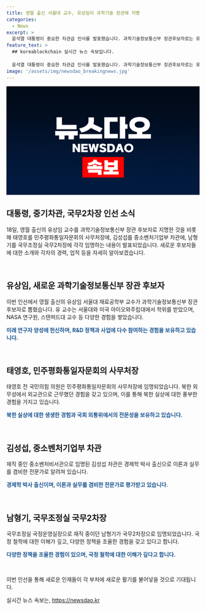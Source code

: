 ```yaml
---
title: 영월 출신 서울대 교수, 유상임이 과학기술 장관에 지명
categories:
  - News
excerpt: >
  윤석열 대통령이 중요한 차관급 인사를 발표했습니다. 과학기술정보통신부 장관후보자로는 유상임 서울대 교수가 지명됐고, 민주평화통일자문회의 사무처장에는 태영호 전 국민의힘 의원, 중소벤처기업부 차관에는 김성섭 대통령실 중소벤처비서관, 국무조정실 국무2차장에는 남형기 국무조정실 국정운영실장이 각각 임명됐습니다. 신임 장관 후보의 출신과 경력이 돋보이며, 유상임 교수의 제안은 주목받을 것으로 보입니다.
feature_text: >
  ## koreablockchain 실시간 뉴스 속보입니다.

  윤석열 대통령이 중요한 차관급 인사를 발표했습니다. 과학기술정보통신부 장관후보자로는 유상임 서울대 교수가 지명됐고, 민주평화통일자문회의 사무처장에는 태영호 전 국민의힘 의원, 중소벤처기업부 차관에는 김성섭 대통령실 중소벤처비서관, 국무조정실 국무2차장에는 남형기 국무조정실 국정운영실장이 각각 임명됐습니다. 신임 장관 후보의 출신과 경력이 돋보이며, 유상임 교수의 제안은 주목받을 것으로 보입니다.
image: '/assets/img/newsdao_breakingnews.jpg'
---
```


<p><img src="/assets/img/newsdao_breakingnews.jpg" alt="koreablockchain 속보" /></p>

<h2>대통령, 중기차관, 국무2차장 인선 소식</h2>

<p>18일, 영월 출신의 유상임 교수를 과학기술정보통신부 장관 후보자로 지명한 것을 비롯해 태영호를 민주평화통일자문회의 사무처장에, 김성섭를 중소벤처기업부 차관에, 남형기를 국무조정실 국무2차장에 각각 임명하는 내용이 발표되었습니다. 새로운 후보자들에 대한 소개와 각자의 경력, 업적 등을 자세히 알아보겠습니다.</p>

<p data-ke-size="size16">&nbsp;</p>

<h2>유상임, 새로운 과학기술정보통신부 장관 후보자</h2>

<p>이번 인선에서 영월 출신의 유상임 서울대 재료공학부 교수가 과학기술정보통신부 장관 후보자로 뽑혔습니다. 유 교수는 서울대와 미국 아이오와주립대에서 학위를 받았으며, NASA 연구원, 스탠퍼드대 교수 등 다양한 경험을 쌓았습니다.</p>

<p><b><span style="color: #1a5490;">미래 연구자 양성에 헌신하며, R&amp;D 정책과 사업에 다수 참여하는 경험을 보유하고 있습니다.</span></b></p>

<p data-ke-size="size16">&nbsp;</p>

<h2>태영호, 민주평화통일자문회의 사무처장</h2>

<p>태영호 전 국민의힘 의원은 민주평화통일자문회의 사무처장에 임명되었습니다. 북한 외무성에서 외교관으로 근무했던 경험을 갖고 있으며, 이를 통해 북한 실상에 대한 풍부한 경험을 가지고 있습니다.</p>

<p><b><span style="color: #1a5490;">북한 실상에 대한 생생한 경험과 국회 외통위에서의 전문성을 보유하고 있습니다.</span></b></p>

<p data-ke-size="size16">&nbsp;</p>

<h2>김성섭, 중소벤처기업부 차관</h2>

<p>재직 중인 중소벤처비서관으로 임명된 김성섭 차관은 경제학 박사 출신으로 이론과 실무를 겸비한 전문가로 알려져 있습니다.</p>

<p><b><span style="color: #1a5490;">경제학 박사 출신이며, 이론과 실무를 겸비한 전문가로 평가받고 있습니다.</span></b></p>

<p data-ke-size="size16">&nbsp;</p>

<h2>남형기, 국무조정실 국무2차장</h2>

<p>국무조정실 국정운영실장으로 재직 중이던 남형기가 국무2차장으로 임명되었습니다. 국정 철학에 대한 이해가 깊고, 다양한 정책을 조율한 경험을 갖고 있다고 합니다.</p>

<p><b><span style="color: #1a5490;">다양한 정책을 조율한 경험이 있으며, 국정 철학에 대한 이해가 깊다고 합니다.</span></b></p>

<p data-ke-size="size16">&nbsp;</p>

<p>이번 인선을 통해 새로운 인재들이 각 부처에 새로운 활기를 불어넣을 것으로 기대됩니다.</p>
실시간 뉴스 속보는, <a href="https://newsdao.kr" rel="dofollow">https://newsdao.kr</a>


